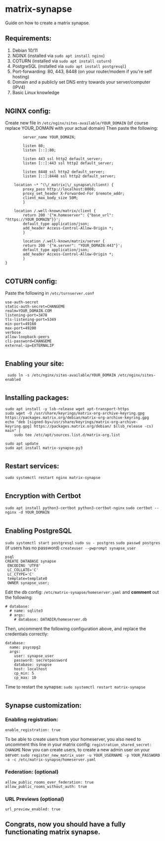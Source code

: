 # matrix-synapse
Guide on how to create a matrix synapse.
## Requirements:
1. Debian 10/11
2. NGINX (installed via ```sudo apt install nginx```)
3. COTURN (installed via ```sudo apt install coturn```)
4. PostgreSQL (installed via ```sudo apt install postgresql```)
5. Port-forwarding: 80, 443, 8448 (on your router/modem if you're self hosting)
6. Domain and a publicly set DNS entry towards your server/computer (IPV4)
7. Basic Linux knowledge
#
## NGINX config:
Create new file in ```/etc/nginx/sites-available/YOUR_DOMAIN```  (of course replace YOUR_DOMAIN with your actual domain)
Then paste the following:
``` server {
        server_name YOUR_DOMAIN;

        listen 80;
        listen [::]:80;

        listen 443 ssl http2 default_server;
        listen [::]:443 ssl http2 default_server;
       
        listen 8448 ssl http2 default_server;
        listen [::]:8448 ssl http2 default_server; 
	
	location ~* ^(\/_matrix|\/_synapse\/client) {
        proxy_pass http://localhost:8008;
        proxy_set_header X-Forwarded-For $remote_addr;
        client_max_body_size 50M;
        }

	location /.well-known/matrix/client {
        return 200 '{"m.homeserver": {"base_url": "https://YOUR_DOMAIN"}}';
        default_type application/json;
        add_header Access-Control-Allow-Origin *;
        }

        location /.well-known/matrix/server {
        return 200 '{"m.server": "YOUR_DOMAIN:443"}';
        default_type application/json;
        add_header Access-Control-Allow-Origin *;
        }
}
```
#
## COTURN config:
Paste the following in  ```/etc/turnserver.conf```
```
use-auth-secret
static-auth-secret=CHANGEME
realm=YOUR_DOMAIN.COM
listening-port=3478
tls-listening-port=5349
min-port=49160
max-port=49200
verbose
allow-loopback-peers
cli-password=CHANGEME
external-ip=EXTERNALIP
```
#
## Enabling your site:
``` sudo ln -s /etc/nginx/sites-available/YOUR_DOMAIN /etc/nginx/sites-enabled```
#
## Installing packages:
```
sudo apt install -y lsb-release wget apt-transport-https
sudo wget -O /usr/share/keyrings/matrix-org-archive-keyring.gpg https://packages.matrix.org/debian/matrix-org-archive-keyring.gpg
echo "deb [signed-by=/usr/share/keyrings/matrix-org-archive-keyring.gpg] https://packages.matrix.org/debian/ $(lsb_release -cs) main" |
    sudo tee /etc/apt/sources.list.d/matrix-org.list
```
```
sudo apt update
sudo apt install matrix-synapse-py3
```
#
## Restart services:
```sudo systemctl restart nginx matrix-synapse```
#
## Encryption with Certbot
```sudo apt install python3-certbot python3-certbot-nginx```
```sudo certbot --nginx -d YOUR_DOMAIN```

#
## Enabling PostgreSQL
```sudo systemctl start postgresql```
```sudo su - postgres```
```sudo passwd postgres``` (if users has no password)
```createuser --pwprompt synapse_user```
```
psql
CREATE DATABASE synapse
 ENCODING 'UTF8'
 LC_COLLATE='C'
 LC_CTYPE='C'
 template=template0
 OWNER synapse_user;
```
Edit the db config: ```/etc/matrix-synapse/homeserver.yaml``` and **comment** out the following:
```
# database:
  # name: sqlite3
  # args:
    # database: DATADIR/homeserver.db
```
Then, uncomment the following configuration above, and replace the credentials correctly:
```
database:
  name: psycopg2
  args:
    user: synapse_user
    password: secretpassword
    database: synapse
    host: localhost
    cp_min: 5
    cp_max: 10
```
Time to restart the synapse: ```sudo systemctl restart matrix-synapse```
#
## Synapse customization:


### Enabling registration:
```enable_registration: true```

To be able to create users from your homeserver, you also need to uncomment this line in your matrix config:
```registration_shared_secret: CHANGME```
Now you can create users, to create a new admin user on your server:
```sudo register_new_matrix_user -u YOUR_USERNAME -p YOUR_PASSWORD -a -c /etc/matrix-synapse/homeserver.yaml```



### Federation: (optional)
```allow_public_rooms_over_federation: true```
```allow_public_rooms_without_auth: true```

### URL Previews (optional)
```url_preview_enabled: true```


## Congrats, now you should have a fully functionating matrix synapse.












